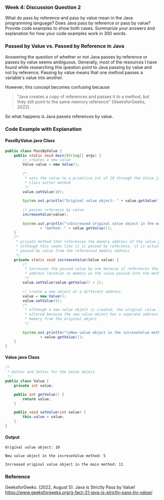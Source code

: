 ### Week 4: Discussion Question 2

What do pass by reference and pass by value mean in the Java programming language? Does Java pass by reference or pass by value? Provide code examples to show both cases. Summarize your answers and explanation for how your code examples work in 300 words.

### Passed by Value vs. Passed by Reference in Java
Answering the question of whether or not Java passes by reference or passes by value seems ambiguous. Generally, most of the resources I have found while researching this question point to Java passing by value and not by reference. Passing by value means that one method passes a variable's value into another. 

However, this concept becomes confusing because 

>"Java creates a copy of references and passes it to a method, but they still point to the same memory reference" (GeeksforGeeks, 2022). 

So what happens is Java passes references by value.

### Code Example with Explanation
#### PassByValue.java Class
``` Java
public class PassByValue {
	public static void main(String[] args) {
		// creates a new value
		Value value = new Value();
		
		/* 
		 * sets the value to a primitive int of 10 through the Value.java
		 * class setter method
		 */
		value.setValue(10);
		
		System.out.println("Original value object: " + value.getValue());
		
		// passes reference by value
		increaseValue(value);
		
		System.out.println("\nIncreased original value object in the main "
				+ "method: " + value.getValue());
	}
	/*
	 * private method that references the memory address of the value passed in
	 * although this seems like it is passed by reference, it is actually
	 * passed by value from the referenced memory address
	 */
	private static void increaseValue(Value value) {
		/* 
		 * increases the passed value by one because it references the same
		 * address location in memory as the value passed into the method
		 */
		value.setValue(value.getValue() + 1);
		
		// create a new object at a different address.
		value = new Value();
		value.setValue(5);
		/*
		 * although a new value object is created, the original value is not 
		 * altered because the new value object has a separate address in 
		 * memory from the original object
		 */
		
		System.out.println("\nNew value object in the increseValue method: " 
				+ value.getValue());
	}
}
``` 
#### Value.java Class
``` Java
/*
 * Getter and Setter for the Value object.
 */
public class Value {
	private int value;

	public int getValue() {
		return value;
	}

	public void setValue(int value) {
		this.value = value;
	}
}
```
#### Output
```
Original value object: 10

New value object in the increseValue method: 5

Increased original value object in the main method: 11

```
### Reference
GeeksforGeeks. (2022, August 5). Java is Strictly Pass by Value! https://www.geeksforgeeks.org/g-fact-31-java-is-strictly-pass-by-value/
